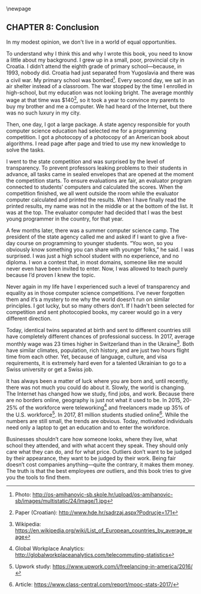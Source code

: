 \newpage

CHAPTER 8: Conclusion
---------------------

In my modest opinion, we don't live in a world of equal opportunities.

To understand why I think this and why I wrote this book, you need to know a little about my background. I grew up in a small, poor, provincial city in Croatia. I didn’t attend the eighth grade of primary school—because, in 1993, nobody did. Croatia had just separated from Yugoslavia and there was a civil war. My primary school was bombed[^amihanovic]. Every second day, we sat in an air shelter instead of a classroom. The war stopped by the time I enrolled in high-school, but my education was not looking bright. The average monthly wage at that time was \$140[^cro-wage], so it took a year to convince my parents to buy my brother and me a computer. We had heard of the Internet, but there was no such luxury in my city.

[^amihanovic]: Photo: <http://os-amihanovic-sb.skole.hr/upload/os-amihanovic-sb/images/multistatic/24/Image/1.jpg>

[^cro-wage]: Paper (Croatian): <http://www.hde.hr/sadrzaj.aspx?Podrucje=171>

Then, one day, I got a large package. A state agency responsible for youth computer science education had selected me for a programming competition. I got a photocopy of a photocopy of an American book about algorithms. I read page after page and tried to use my new knowledge to solve the tasks. 

I went to the state competition and was surprised by the level of transparency. To prevent professors leaking problems to their students in advance, all tasks came in sealed envelopes that are opened at the moment the competition starts. To ensure evaluations are fair, an evaluator program connected to students’ computers and calculated the scores. When the competition finished, we all went outside the room while the evaluator computer calculated and printed the results. When I have finally read the printed results, my name was not in the middle or at the bottom of the list. It was at the top. The evaluator computer had decided that I was the best young programmer in the country, for that year.

A few months later, there was a summer computer science camp. The president of the state agency called me and asked if I want to give a five-day course on programming to younger students. “You won, so you obviously know something you can share with younger folks,” he said. I was surprised. I was just a high school student with no experience, and no diploma. I won a contest that, in most domains, someone like me would never even have been invited to enter. Now, I was allowed to teach purely because I’d proven I knew the topic.

Never again in my life have I experienced such a level of transparency and equality as in those computer science competitions. I’ve never forgotten them and it’s a mystery to me why the world doesn’t run on similar principles. I got lucky, but so many others don’t. If I hadn't been selected for competition and sent photocopied books, my career would go in a very different direction.

Today, identical twins separated at birth and sent to different countries still have completely different chances of professional success. In 2017, average monthly wage was 23 times higher in Switzerland than in the Ukraine[^eu-wage]. Both have similar climates, population, rich history, and are just two hours flight time from each other. Yet, because of language, culture, and visa requirements, it is extremely hard even for a talented Ukrainian to go to a Swiss university or get a Swiss job.

It has always been a matter of luck where you are born and, until recently, there was not much you could do about it. Slowly, the world is changing. The Internet has changed how we study, find jobs, and work. Because there are no borders online, geography is just not what it used to be. In 2015, 20-25% of the workforce were teleworking[^telecommuting] and freelancers made up 35% of the U.S. workforce[^freelancing]. In 2017, 81 million students studied online[^mooc]. While the numbers are still small, the trends are obvious. Today, motivated individuals need only a laptop to get an education and to enter the workforce.

[^eu-wage]: Wikipedia: <https://en.wikipedia.org/wiki/List_of_European_countries_by_average_wage>

[^telecommuting]: Global Workplace Analytics: <http://globalworkplaceanalytics.com/telecommuting-statistics>

[^freelancing]: Upwork study: <https://www.upwork.com/i/freelancing-in-america/2016/>

[^mooc]: Article: <https://www.class-central.com/report/mooc-stats-2017/>

Businesses shouldn’t care how someone looks, where they live, what school they attended, and with what accent they speak. They should only care what they can do, and for what price. Outliers don’t want to be judged by their appearance, they want to be judged by their work. Being fair doesn’t cost companies anything—quite the contrary, it makes them money. The truth is that the best employees *are* outliers, and this book tries to give you the tools to find them.

